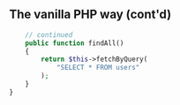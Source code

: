 The vanilla PHP way (cont'd)
----------------------------
```php
    // continued
    public function findAll()
    {
        return $this->fetchByQuery(
            "SELECT * FROM users"
        );
    }
}
```
